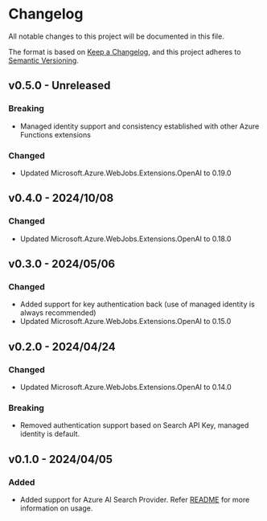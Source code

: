 # Changelog

All notable changes to this project will be documented in this file.

The format is based on [Keep a Changelog](https://keepachangelog.com/en/1.0.0/),
and this project adheres to [Semantic Versioning](https://semver.org/spec/v2.0.0.html).

## v0.5.0 - Unreleased

### Breaking

- Managed identity support and consistency established with other Azure Functions extensions

### Changed

- Updated Microsoft.Azure.WebJobs.Extensions.OpenAI to 0.19.0

## v0.4.0 - 2024/10/08

### Changed

- Updated Microsoft.Azure.WebJobs.Extensions.OpenAI to 0.18.0

## v0.3.0 - 2024/05/06

### Changed

- Added support for key authentication back (use of managed identity is always recommended)
- Updated Microsoft.Azure.WebJobs.Extensions.OpenAI to 0.15.0

## v0.2.0 - 2024/04/24

### Changed

- Updated Microsoft.Azure.WebJobs.Extensions.OpenAI to 0.14.0

### Breaking

- Removed authentication support based on Search API Key, managed identity is default.

## v0.1.0 - 2024/04/05

### Added

- Added support for Azure AI Search Provider. Refer [README](../../samples/rag-aisearch/README.md) for more information on usage.
